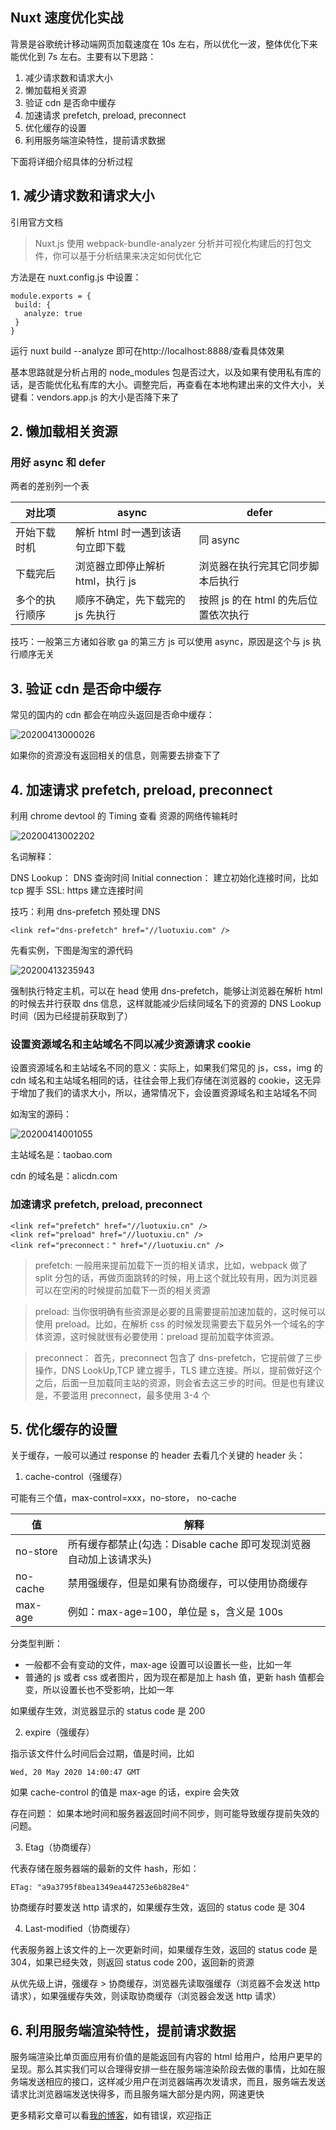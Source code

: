 ## Nuxt 速度优化实战

背景是谷歌统计移动端网页加载速度在 10s 左右，所以优化一波，整体优化下来能优化到 7s 左右。主要有以下思路：

1. 减少请求数和请求大小
2. 懒加载相关资源
3. 验证 cdn 是否命中缓存
4. 加速请求 prefetch, preload, preconnect
5. 优化缓存的设置
6. 利用服务端渲染特性，提前请求数据

下面将详细介绍具体的分析过程

## 1. 减少请求数和请求大小

引用官方文档

> Nuxt.js 使用 webpack-bundle-analyzer 分析并可视化构建后的打包文件，你可以基于分析结果来决定如何优化它

方法是在 nuxt.config.js 中设置：

```
module.exports = {
 build: {
   analyze: true
 }
}
```

运行 nuxt build --analyze 即可在http://localhost:8888/查看具体效果

基本思路就是分析占用的 node_modules 包是否过大，以及如果有使用私有库的话，是否能优化私有库的大小。调整完后，再查看在本地构建出来的文件大小，关键看：vendors.app.js 的大小是否降下来了

## 2. 懒加载相关资源

### 用好 async 和 defer

两者的差别列一个表

| 对比项         | async                            | defer                                |
| -------------- | -------------------------------- | ------------------------------------ |
| 开始下载时机   | 解析 html 时一遇到该语句立即下载 | 同 async                             |
| 下载完后       | 浏览器立即停止解析 html，执行 js | 浏览器在执行完其它同步脚本后执行     |
| 多个的执行顺序 | 顺序不确定，先下载完的 js 先执行 | 按照 js 的在 html 的先后位置依次执行 |

技巧：一般第三方诸如谷歌 ga 的第三方 js 可以使用 async，原因是这个与 js 执行顺序无关

## 3. 验证 cdn 是否命中缓存

常见的国内的 cdn 都会在响应头返回是否命中缓存：

![20200413000026](http://qiniu.luotuxiu.cn/img/20200413000026.png)

如果你的资源没有返回相关的信息，则需要去排查下了

## 4. 加速请求 prefetch, preload, preconnect

利用 chrome devtool 的 Timing 查看 资源的网络传输耗时

![20200413002202](http://qiniu.luotuxiu.cn/img/20200413002202.png)

名词解释：

DNS Lookup： DNS 查询时间
Initial connection： 建立初始化连接时间，比如 tcp 握手
SSL: https 建立连接时间

技巧：利用 dns-prefetch 预处理 DNS

```
<link ref="dns-prefetch" href="//luotuxiu.com" />
```

先看实例，下图是淘宝的源代码

![20200413235943](http://qiniu.luotuxiu.cn/img/20200413235943.png)

强制执行特定主机，可以在 head 使用 dns-prefetch，能够让浏览器在解析 html 的时候去并行获取 dns 信息，这样就能减少后续同域名下的资源的 DNS Lookup 时间（因为已经提前获取到了）

### 设置资源域名和主站域名不同以减少资源请求 cookie

设置资源域名和主站域名不同的意义：实际上，如果我们常见的 js，css，img 的 cdn 域名和主站域名相同的话，往往会带上我们存储在浏览器的 cookie，这无异于增加了我们的请求大小，所以，通常情况下，会设置资源域名和主站域名不同

如淘宝的源码：

![20200414001055](http://qiniu.luotuxiu.cn/img/20200414001055.png)

主站域名是：taobao.com

cdn 的域名是：alicdn.com

### 加速请求 prefetch, preload, preconnect

```
<link ref="prefetch" href="//luotuxiu.cn" />
<link ref="preload" href="//luotuxiu.cn" />
<link ref="preconnect：" href="//luotuxiu.cn" />
```

> prefetch: 一般用来提前加载下一页的相关请求，比如，webpack 做了 split 分包的话，再做页面跳转的时候，用上这个就比较有用，因为浏览器可以在空闲的时候提前加载下一页的相关资源

> preload: 当你很明确有些资源是必要的且需要提前加速加载的，这时候可以使用 preload。比如，在解析 css 的时候发现需要去下载另外一个域名的字体资源，这时候就很有必要使用：preload 提前加载字体资源。

> preconnect： 首先，preconnect 包含了 dns-prefetch，它提前做了三步操作，DNS LookUp,TCP 建立握手，TLS 建立连接。所以，提前做好这个之后，后面一旦加载同主站的资源，则会省去这三步的时间。但是也有建议是，不要滥用 preconnect，最多使用 3-4 个

## 5. 优化缓存的设置

关于缓存，一般可以通过 response 的 header 去看几个关键的 header 头：

1. cache-control（强缓存）

可能有三个值，max-control=xxx，no-store， no-cache

| 值       | 解释                                                               |
| -------- | ------------------------------------------------------------------ |
| no-store | 所有缓存都禁止(勾选：Disable cache 即可发现浏览器自动加上该请求头) |
| no-cache | 禁用强缓存，但是如果有协商缓存，可以使用协商缓存                   |
| max-age  | 例如：max-age=100，单位是 s，含义是 100s                           |

分类型判断：

- 一般都不会有变动的文件，max-age 设置可以设置长一些，比如一年
- 普通的 js 或者 css 或者图片，因为现在都是加上 hash 值，更新 hash 值都会变，所以设置长也不受影响，比如一年

如果缓存生效，浏览器显示的 status code 是 200

2. expire（强缓存）

指示该文件什么时间后会过期，值是时间，比如

```
Wed, 20 May 2020 14:00:47 GMT
```

如果 cache-control 的值是 max-age 的话，expire 会失效

存在问题： 如果本地时间和服务器返回时间不同步，则可能导致缓存提前失效的问题。

3. Etag（协商缓存）

代表存储在服务器端的最新的文件 hash，形如：

```
ETag: "a9a3795f8bea1349ea447253e6b828e4"
```

协商缓存时要发送 http 请求的，如果缓存生效，返回的 status code 是 304

4. Last-modified（协商缓存）

代表服务器上该文件的上一次更新时间，如果缓存生效，返回的 status code 是 304，如果已经失效，则返回 status code 200，返回新的资源

从优先级上讲，强缓存 > 协商缓存，浏览器先读取强缓存（浏览器不会发送 http 请求），如果强缓存失效，则读取协商缓存（浏览器会发送 http 请求）

## 6. 利用服务端渲染特性，提前请求数据

服务端渲染比单页面应用有价值的是能返回有内容的 html 给用户，给用户更早的呈现。那么其实我们可以合理得安排一些在服务端渲染阶段去做的事情，比如在服务端发送相应的接口，这样减少用户在浏览器端再次发请求，而且，服务端去发送请求比浏览器端发送快得多，而且服务端大部分是内网，网速更快

更多精彩文章可以看[我的博客](https://www.luotuxiu.cn/)，如有错误，欢迎指正
